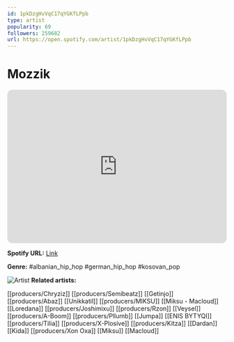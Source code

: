 ```yaml
---
id: 1pkDzgHvVqC17qYGKfLPpb
type: artist
popularity: 69
followers: 259682
url: https://open.spotify.com/artist/1pkDzgHvVqC17qYGKfLPpb
---
```

# Mozzik

<iframe style="border-radius:12px" src="https://open.spotify.com/embed/artist/1pkDzgHvVqC17qYGKfLPpb" width="100%" height="352" frameBorder="0" allowfullscreen="" allow="autoplay; clipboard-write; encrypted-media; fullscreen; picture-in-picture" loading="lazy"></iframe>

**Spotify URL:** [Link](https://open.spotify.com/artist/1pkDzgHvVqC17qYGKfLPpb)

**Genre:**  #albanian_hip_hop #german_hip_hop #kosovan_pop

![Artist](https://i.scdn.co/image/ab6761610000e5ebfe6be48d446451f616772ba1)
**Related artists:**

[[producers/Chryziz]]
[[producers/Semibeatz]]
[[Getinjo]]
[[producers/Abaz]]
[[Unikkatil]]
[[producers/MIKSU]]
[[Miksu - Macloud]]
[[Loredana]]
[[producers/Joshimixu]]
[[producers/Rzon]]
[[Veysel]]
[[producers/A-Boom]]
[[producers/Pllumb]]
[[Jumpa]]
[[ENIS BYTYQI]]
[[producers/Tilia]]
[[producers/X-Plosive]]
[[producers/Kitza]]
[[Dardan]]
[[Kida]]
[[producers/Xon Oxa]]
[[Miksu]]
[[Macloud]]
